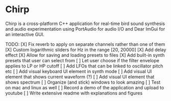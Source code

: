 # Chirp
Chirp is a cross-platform C++ application for real-time bird sound synthesis and audio experimentation using PortAudio for audio I/O and Dear ImGui for an interactive GUI.

TODO:
[X] Fix reverb to apply on separate channels rather than one of them
[X] Custom logarithmic sliders for Hz in the range [20, 20000]
[X] Add delay effect
[X] Allow for saving and loading presets to files
[X] Add built-in synth presets that user can select from
[ ] Let user choose if the filter envelope applies to LP or HP cutoff
[ ] Add LFOs that can be linked to oscillator pitch etc
[ ] Add visual keyboard UI element in synth mode
[ ] Add visual UI element that shows current waveform (?)
[ ] Add visual UI element that shows spectrum
[ ] Organize (and stick) windows to look amazing
[ ] Test on mac and linux as well
[ ] Record a demo of the application and upload to youtube
[ ] Write extensive readme with explanations and figures